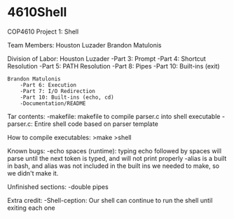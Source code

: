 # 4610Shell

COP4610
Project 1: Shell

Team Members:
	Houston Luzader
	Brandon Matulonis

Division of Labor:
	Houston Luzader
		-Part 3: Prompt
		-Part 4: Shortcut Resolution
		-Part 5: PATH Resolution
		-Part 8: Pipes
		-Part 10: Built-ins (exit)

	Brandon Matulonis
		-Part 6: Execution
		-Part 7: I/O Redirection
		-Part 10: Built-ins (echo, cd)
		-Documentation/README

Tar contents:
	-makefile: makefile to compile parser.c into shell executable
	-parser.c: Entire shell code based on parser template

How to compile executables:
	>make
	>shell

Known bugs:
	-echo spaces (runtime): typing echo followed by spaces will parse until the next token is typed, and will not print properly
	-alias is a built in bash, and alias was not included in the built ins we needed to make, so we didn't make it.

Unfinished sections:
	-double pipes

Extra credit:
	-Shell-ception: Our shell can continue to run the shell until exiting each one
